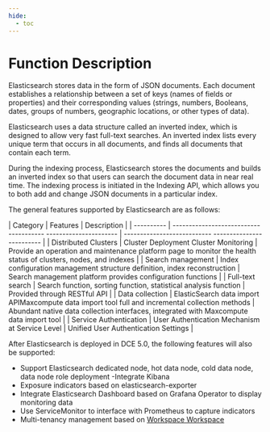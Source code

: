 ```yaml
---
hide:
  - toc
---
```


# Function Description

Elasticsearch stores data in the form of JSON documents.
Each document establishes a relationship between a set of keys (names of fields or properties) and their corresponding values ​​(strings, numbers, Booleans, dates, groups of numbers, geographic locations, or other types of data).

Elasticsearch uses a data structure called an inverted index, which is designed to allow very fast full-text searches.
An inverted index lists every unique term that occurs in all documents, and finds all documents that contain each term.

During the indexing process, Elasticsearch stores the documents and builds an inverted index so that users can search the document data in near real time.
The indexing process is initiated in the Indexing API, which allows you to both add and change JSON documents in a particular index.

The general features supported by Elasticsearch are as follows:

| Category | Features | Description |
| ---------- | -------------------------------------- ---------------------- | --------------------------- ------------------------- |
| Distributed Clusters | Cluster Deployment Cluster Monitoring | Provide an operation and maintenance platform page to monitor the health status of clusters, nodes, and indexes |
| Search management | Index configuration management structure definition, index reconstruction | Search management platform provides configuration functions |
| Full-text search | Search function, sorting function, statistical analysis function | Provided through RESTful API |
| Data collection | ElasticSearch data import APIMaxcompute data import tool full and incremental collection methods | Abundant native data collection interfaces, integrated with Maxcompute data import tool |
| Service Authentication | User Authentication Mechanism at Service Level | Unified User Authentication Settings |

After Elasticsearch is deployed in DCE 5.0, the following features will also be supported:

- Support Elasticsearch dedicated node, hot data node, cold data node, data node role deployment
-Integrate Kibana
- Exposure indicators based on elasticsearch-exporter
- Integrate Elasticsearch Dashboard based on Grafana Operator to display monitoring data
- Use ServiceMonitor to interface with Prometheus to capture indicators
- Multi-tenancy management based on [Workspace Workspace](../../../ghippo/04UserGuide/02Workspace/Workspaces.md)
